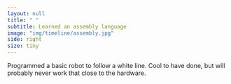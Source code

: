 ```yaml
---
layout: null
title: " "
subtitle: Learned an assembly language
image: "img/timeline/assembly.jpg"
side: right
size: tiny
---
```

Programmed a basic robot to follow a white line. Cool to have done, but will probably never work that close to the hardware.
